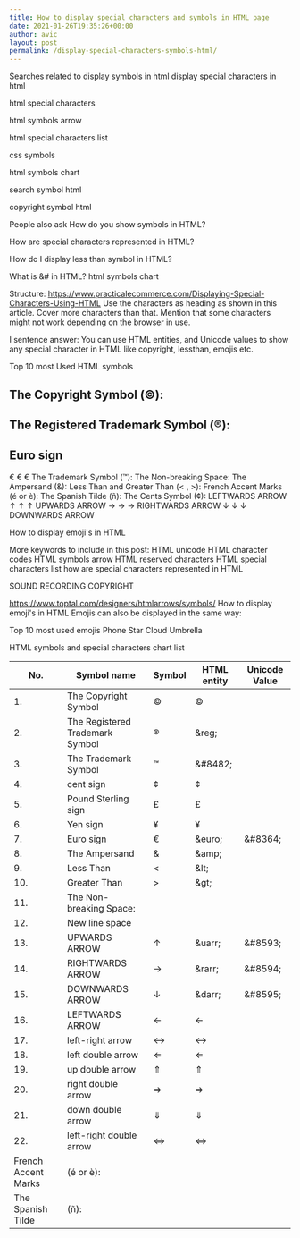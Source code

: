 ```yaml
---
title: How to display special characters and symbols in HTML page
date: 2021-01-26T19:35:26+00:00
author: avic
layout: post
permalink: /display-special-characters-symbols-html/
---
```


Searches related to display symbols in html
display special characters in html

html special characters

html symbols arrow

html special characters list

css symbols

html symbols chart

search symbol html

copyright symbol html

People also ask
How do you show symbols in HTML?

How are special characters represented in HTML?

How do I display less than symbol in HTML?

What is &# in HTML?
html symbols chart


Structure:
https://www.practicalecommerce.com/Displaying-Special-Characters-Using-HTML
Use the characters as heading as shown in this article. Cover more characters than that.
Mention that some characters might not work depending on the browser in use.


I sentence answer:
You can use HTML entities, and Unicode values to show any special character in HTML like copyright, lessthan, emojis etc.

Top 10 most Used HTML symbols
## The Copyright Symbol (©):
## The Registered Trademark Symbol (®):
## Euro sign
€	&#8364;	&euro;
The Trademark Symbol (™):
The Non-breaking Space:
The Ampersand (&):
Less Than and Greater Than (< , >):
French Accent Marks (é or è):
The Spanish Tilde (ñ):
The Cents Symbol (¢):
LEFTWARDS ARROW
↑	&#8593;	&uarr;	UPWARDS ARROW
→	&#8594;	&rarr;	RIGHTWARDS ARROW
↓	&#8595;	&darr;	DOWNWARDS ARROW


How to display emoji's in HTML


More keywords to include in this post:
HTML unicode
HTML character codes
HTML symbols arrow
HTML reserved characters
HTML special characters list
how are special characters represented in HTML



SOUND RECORDING COPYRIGHT

https://www.toptal.com/designers/htmlarrows/symbols/
How to display emoji's in HTML
Emojis can also be displayed in the same way:

Top 10 most used emojis
Phone
Star
Cloud
Umbrella


HTML symbols and special characters chart list

|No.|Symbol name| Symbol |	HTML entity| Unicode Value|
|--|-------|------|-------|-----|
|1.|The Copyright Symbol | © |&copy;|
|2.|The Registered Trademark Symbol | ® |&amp;reg;|
|3.|The Trademark Symbol | ™ |&amp;#8482;|
|4.| cent sign|¢|&cent;|
|5.|Pound Sterling sign|£|&pound;| 
|6.|Yen sign|¥|&yen;|
|7.|Euro sign|€|&amp;euro;| &amp;#8364;|
|8.|The Ampersand | & | &amp;amp;| |
|9.|Less Than | < | &amp;lt;| ||
|10.|Greater Than | > | &amp;gt;||
|11.|The Non-breaking Space:| |
|12.| New line space| 
|13.|UPWARDS ARROW| ↑ | &amp;uarr;| &amp;#8593;	|
|14.|RIGHTWARDS ARROW|→|&amp;rarr;| &amp;#8594;|
|15.|DOWNWARDS ARROW|↓|&amp;darr; |&amp;#8595;|
|16.|LEFTWARDS ARROW|←|&larr;|
|17.|left-right arrow  | ↔ | &harr;| 
|18.|left double arrow | ⇐ | &lArr; |
|19.|up double arrow   | ⇑ | &uArr; |
|20.|right double arrow| ⇒ | &rArr;| 
|21.|down double arrow | ⇓ | &dArr;| 
|22.|left-right double arrow | ⇔| &hArr;|
French Accent Marks | (é or è):| |
The Spanish Tilde | (ñ):| |